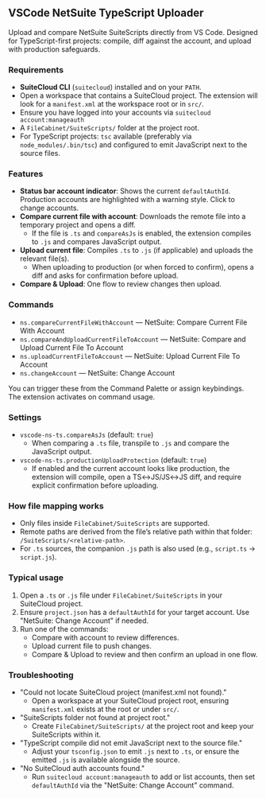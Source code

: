 ## VSCode NetSuite TypeScript Uploader

Upload and compare NetSuite SuiteScripts directly from VS Code. Designed for TypeScript-first projects: compile, diff against the account, and upload with production safeguards.

### Requirements

- **SuiteCloud CLI** (`suitecloud`) installed and on your `PATH`.
- Open a workspace that contains a SuiteCloud project. The extension will look for a `manifest.xml` at the workspace root or in `src/`.
- Ensure you have logged into your accounts via `suitecloud account:manageauth`
- A `FileCabinet/SuiteScripts/` folder at the project root.
- For TypeScript projects: `tsc` available (preferably via `node_modules/.bin/tsc`) and configured to emit JavaScript next to the source files.

### Features

- **Status bar account indicator**: Shows the current `defaultAuthId`. Production accounts are highlighted with a warning style. Click to change accounts.
- **Compare current file with account**: Downloads the remote file into a temporary project and opens a diff.
  - If the file is `.ts` and `compareAsJs` is enabled, the extension compiles to `.js` and compares JavaScript output.
- **Upload current file**: Compiles `.ts` to `.js` (if applicable) and uploads the relevant file(s).
  - When uploading to production (or when forced to confirm), opens a diff and asks for confirmation before upload.
- **Compare & Upload**: One flow to review changes then upload.

### Commands

- `ns.compareCurrentFileWithAccount` — NetSuite: Compare Current File With Account
- `ns.compareAndUploadCurrentFileToAccount` — NetSuite: Compare and Upload Current File To Account
- `ns.uploadCurrentFileToAccount` — NetSuite: Upload Current File To Account
- `ns.changeAccount` — NetSuite: Change Account

You can trigger these from the Command Palette or assign keybindings. The extension activates on command usage.

### Settings

- `vscode-ns-ts.compareAsJs` (default: `true`)
  - When comparing a `.ts` file, transpile to `.js` and compare the JavaScript output.
- `vscode-ns-ts.productionUploadProtection` (default: `true`)
  - If enabled and the current account looks like production, the extension will compile, open a TS↔JS/JS↔JS diff, and require explicit confirmation before uploading.

### How file mapping works

- Only files inside `FileCabinet/SuiteScripts` are supported.
- Remote paths are derived from the file’s relative path within that folder: `/SuiteScripts/<relative-path>`.
- For `.ts` sources, the companion `.js` path is also used (e.g., `script.ts` → `script.js`).

### Typical usage

1. Open a `.ts` or `.js` file under `FileCabinet/SuiteScripts` in your SuiteCloud project.
2. Ensure `project.json` has a `defaultAuthId` for your target account. Use "NetSuite: Change Account" if needed.
3. Run one of the commands:
   - Compare with account to review differences.
   - Upload current file to push changes.
   - Compare & Upload to review and then confirm an upload in one flow.

### Troubleshooting

- "Could not locate SuiteCloud project (manifest.xml not found)."
  - Open a workspace at your SuiteCloud project root, ensuring `manifest.xml` exists at the root or under `src/`.
- "SuiteScripts folder not found at project root."
  - Create `FileCabinet/SuiteScripts/` at the project root and keep your SuiteScripts within it.
- "TypeScript compile did not emit JavaScript next to the source file."
  - Adjust your `tsconfig.json` to emit `.js` next to `.ts`, or ensure the emitted `.js` is available alongside the source.
- "No SuiteCloud auth accounts found."
  - Run `suitecloud account:manageauth` to add or list accounts, then set `defaultAuthId` via the "NetSuite: Change Account" command.